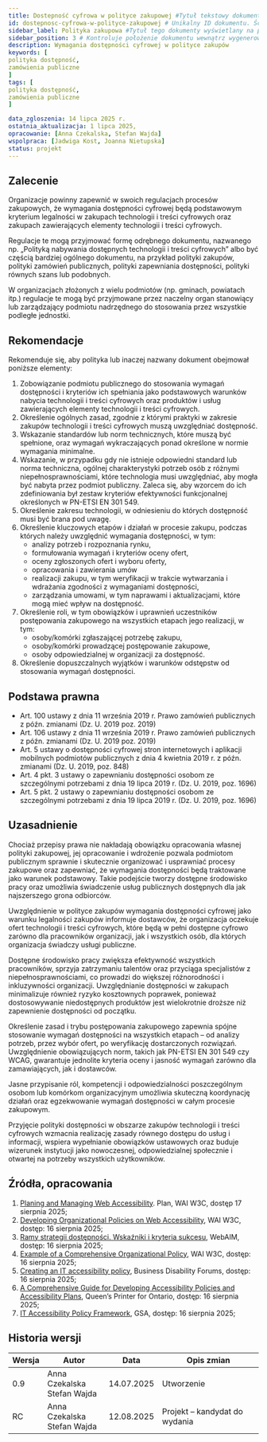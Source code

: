 ```yaml
---
title: Dostepność cyfrowa w polityce zakupowej #Tytuł tekstowy dokumentu
id: dostepnosc-cyfrowa-w-polityce-zakupowej # Unikalny ID dokumentu. Ścieżka pliku. Co z folderami? 
sidebar_label: Polityka zakupowa #Tytuł tego dokumenty wyświetlany na pasku bocznym
sidebar_position: 3 # Kontroluje położenie dokumentu wewnątrz wygenerowanego wycinka paska bocznego
description: Wymagania dostępności cyfrowej w polityce zakupów
keywords: [
polityka dostępność,
zamówienia publiczne
]
tags: [
polityka dostępność,
zamówienia publiczne
]

data_zgloszenia: 14 lipca 2025 r.
ostatnia_aktualizacja: 1 lipca 2025,
opracowanie: [Anna Czekalska, Stefan Wajda]
wspolpraca: [Jadwiga Kost, Joanna Nietupska]
status: projekt
---
```



## Zalecenie

Organizacje powinny zapewnić w swoich regulacjach procesów zakupowych, że wymagania dostępności cyfrowej będą podstawowym kryterium legalności w zakupach technologii i treści cyfrowych oraz zakupach zawierających elementy technologii i treści cyfrowych.

Regulacje te mogą przyjmować formę odrębnego dokumentu, nazwanego np. „Polityką nabywania dostępnych technologii i treści cyfrowych” albo być częścią bardziej ogólnego dokumentu, na przykład polityki zakupów, polityki zamówień publicznych, polityki zapewniania dostępności, polityki równych szans lub podobnych.

W organizacjach złożonych z wielu podmiotów (np. gminach, powiatach itp.) regulacje te mogą być przyjmowane przez naczelny organ stanowiący lub zarządzający podmiotu nadrzędnego do stosowania przez wszystkie podległe jednostki.

## Rekomendacje

Rekomenduje się, aby polityka lub inaczej nazwany dokument obejmował poniższe elementy:

1. Zobowiązanie podmiotu publicznego do stosowania wymagań dostępności i kryteriów ich spełniania jako podstawowych warunków nabycia technologii i treści cyfrowych oraz produktów i usług zawierających elementy technologii i treści cyfrowych.
2. Określenie ogólnych zasad, zgodnie z którymi praktyki w zakresie zakupów technologii i treści cyfrowych muszą uwzględniać dostępność.
3. Wskazanie standardów lub norm technicznych, które muszą być spełnione, oraz wymagań wykraczających ponad określone w normie wymagania minimalne.
4. Wskazanie, w przypadku gdy nie istnieje odpowiedni standard lub norma techniczna, ogólnej charakterystyki potrzeb osób z różnymi niepełnosprawnościami, które technologia musi uwzględniać, aby mogła być nabyta przez podmiot publiczny. Zaleca się, aby wzorcem do ich zdefiniowania był zestaw kryteriów efektywności funkcjonalnej określonych w PN-ETSI EN 301 549.
5. Określenie zakresu technologii, w odniesieniu do których dostępność musi być brana pod uwagę.
6. Określenie kluczowych etapów i działań w procesie zakupu, podczas których należy uwzględnić wymagania dostępności, w tym:
    - analizy potrzeb i rozpoznania rynku,
    - formułowania wymagań i kryteriów oceny ofert,
    - oceny zgłoszonych ofert i wyboru oferty,
    - opracowania i zawierania umów
    - realizacji zakupu, w tym weryfikacji w trakcie wytwarzania i wdrażania zgodności z wymaganiami dostępności,
    - zarządzania umowami, w tym naprawami i aktualizacjami, które mogą mieć wpływ na dostępność.
7. Określenie roli, w tym obowiązków i uprawnień uczestników postępowania zakupowego na wszystkich etapach jego realizacji, w tym:
    - osoby/komórki zgłaszającej potrzebę zakupu,
    - osoby/komórki prowadzącej postępowanie zakupowe,
    - osoby odpowiedzialnej w organizacji za dostępność.
8. Określenie dopuszczalnych wyjątków i warunków odstępstw od stosowania wymagań dostępności.

## Podstawa prawna

- Art. 100 ustawy z dnia 11 września 2019 r. Prawo zamówień publicznych z późn. zmianami (Dz. U. 2019 poz. 2019)
- Art. 106 ustawy z dnia 11 września 2019 r. Prawo zamówień publicznych z późn. zmianami (Dz. U. 2019 poz. 2019)
- Art. 5 ustawy o dostępności cyfrowej stron internetowych i aplikacji mobilnych podmiotów publicznych z dnia 4 kwietnia 2019 r. z późn. zmianami (Dz. U. 2019, poz. 848)
- Art. 4 pkt. 3 ustawy o zapewnianiu dostępności osobom ze szczególnymi potrzebami z dnia 19 lipca 2019 r. (Dz. U. 2019, poz. 1696)
- Art. 5 pkt. 2 ustawy o zapewnianiu dostępności osobom ze szczególnymi potrzebami z dnia 19 lipca 2019 r. (Dz. U. 2019, poz. 1696)

## Uzasadnienie

Chociaż przepisy prawa nie nakładają obowiązku opracowania własnej polityki zakupowej, jej opracowanie i wdrożenie pozwala podmiotom publicznym sprawnie i skutecznie organizować i usprawniać procesy zakupowe oraz zapewniać, że wymagania dostępności będą traktowane jako warunek podstawowy. Takie podejście tworzy dostępne środowisko pracy oraz umożliwia świadczenie usług publicznych dostępnych dla jak najszerszego grona odbiorców.

Uwzględnienie w polityce zakupów wymagania dostępności cyfrowej jako warunku legalności zakupów informuje dostawców, że organizacja oczekuje ofert technologii i treści cyfrowych, które będą w pełni dostępne cyfrowo zarówno dla pracowników organizacji, jak i wszystkich osób, dla których organizacja świadczy usługi publiczne.

Dostępne środowisko pracy zwiększa efektywność wszystkich pracowników, sprzyja zatrzymaniu talentów oraz przyciąga specjalistów z niepełnosprawnościami, co prowadzi do większej różnorodności i inkluzywności organizacji. Uwzględnianie dostępności w zakupach minimalizuje również ryzyko kosztownych poprawek, ponieważ dostosowywanie niedostępnych produktów jest wielokrotnie droższe niż zapewnienie dostępności od początku.

Określenie zasad i trybu postępowania zakupowego zapewnia spójne stosowanie wymagań dostępności na wszystkich etapach – od analizy potrzeb, przez wybór ofert, po weryfikację dostarczonych rozwiązań. Uwzględnienie obowiązujących norm, takich jak PN-ETSI EN 301 549 czy WCAG, gwarantuje jednolite kryteria oceny i jasność wymagań zarówno dla zamawiających, jak i dostawców.

Jasne przypisanie ról, kompetencji i odpowiedzialności poszczególnym osobom lub komórkom organizacyjnym umożliwia skuteczną koordynację działań oraz egzekwowanie wymagań dostępności w całym procesie zakupowym.

Przyjęcie polityki dostępności w obszarze zakupów technologii i treści cyfrowych wzmacnia realizację zasady równego dostępu do usług i informacji, wspiera wypełnianie obowiązków ustawowych oraz buduje wizerunek instytucji jako nowoczesnej, odpowiedzialnej społecznie i otwartej na potrzeby wszystkich użytkowników.

## Źródła, opracowania

1. [Planing and Managing Web Accessibility](https://www.w3.org/WAI/planning-and-managing/plan/). Plan, WAI W3C, dostęp 17 sierpnia 2025;
2. [Developing Organizational Policies on Web Accessibility](https://www.w3.org/WAI/planning/org-policies/), WAI W3C, dostęp: 16 sierpnia 2025;
3. [Ramy strategii dostępności. Wskaźniki i kryteria sukcesu](https://lepszyweb.pl/blog2/ramy-strategii-dostepnosci-webaim), WebAIM, dostęp: 16 sierpnia 2025;
4. [Example of a Comprehensive Organizational Policy](https://www.w3.org/WAI/planning/org-policies/example/), WAI W3C, dostęp: 16 sierpnia 2025;
5. [Creating an IT accessibility policy](https://businessdisabilityforum.org.uk/resource/technology-toolkit/creating-it-a11y-policy/), Business Disability Forums, dostęp: 16 sierpnia 2025;
6. [A Comprehensive Guide for Developing Accessibility Policies and Accessibility Plans](https://dr6j45jk9xcmk.cloudfront.net/documents/4612/accessibility-policies-and-plans-final-2012-12.pdf), Queen’s Printer for Ontario, dostęp: 16 sierpnia 2025;
7. [IT Accessibility Policy Framework](https://www.section508.gov/manage/policy-framework/introduction/), GSA, dostęp: 16 sierpnia 2025;

## Historia wersji

| **Wersja** | **Autor** | **Data** | **Opis zmian** |
| --- | --- | --- | --- |
| 0.9 | Anna Czekalska  <br/>Stefan Wajda | 14.07.2025 | Utworzenie |
| RC  | Anna Czekalska  <br/>Stefan Wajda | 12.08.2025 | Projekt – kandydat do wydania |
